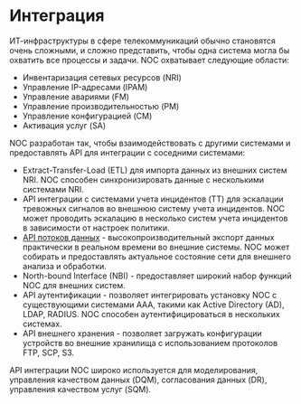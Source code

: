 # Интеграция

ИТ-инфраструктуры в сфере телекоммуникаций обычно становятся очень сложными, и сложно представить, чтобы одна система могла бы охватить все процессы и задачи. NOC охватывает следующие области:

* Инвентаризация сетевых ресурсов (NRI)
* Управление IP-адресами (IPAM)
* Управление авариями (FM)
* Управление производительностью (PM)
* Управление конфигурацией (CM)
* Активация услуг (SA)

NOC разработан так, чтобы взаимодействовать с другими системами и предоставлять API для интеграции с соседними системами:

* Extract-Transfer-Load (ETL) для импорта данных из внешних систем NRI. NOC способен синхронизировать данные с несколькими системами NRI.
* API интеграции с системами учета инцидентов (TT) для эскалации тревожных сигналов во внешнюю систему учета инцидентов. NOC может проводить эскалацию в несколько систем учета инцидентов в зависимости от настроек политики.
* [API потоков данных](../datastream-api-reference/index.md) - высокопроизводительный экспорт данных практически в реальном времени во внешние системы. NOC может собирать и предоставлять актуальное состояние сети для внешнего анализа и обработки.
* North-bound Interface (NBI) - предоставляет широкий набор функций NOC для внешних систем.
* API аутентификации - позволяет интегрировать установку NOC с существующими системами AAA, такими как Active Directory (AD), LDAP, RADIUS. NOC способен аутентифицироваться в нескольких системах.
* API внешнего хранения - позволяет загружать конфигурации устройств во внешние хранилища с использованием протоколов FTP, SCP, S3.

API интеграции NOC широко используется для моделирования, управления качеством данных (DQM), согласования данных (DR), управления качеством услуг (SQM).
